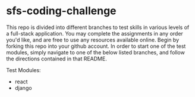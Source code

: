 # sfs-coding-challenge

This repo is divided into different branches to test skills in various levels of a full-stack application. You may complete the assignments in any order you'd like, and are free to use any resources available online. Begin by forking this repo into your github account. In order to start one of the test modules, simply navigate to one of the below listed branches, and follow the directions contained in that README.

Test Modules:
  - react
  - django

